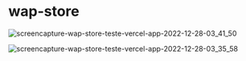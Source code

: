 # wap-store

![screencapture-wap-store-teste-vercel-app-2022-12-28-03_41_50](https://user-images.githubusercontent.com/58608300/209769849-2f6522f7-6154-4f6c-add0-1a172a3f0dc3.png)

![screencapture-wap-store-teste-vercel-app-2022-12-28-03_35_58](https://user-images.githubusercontent.com/58608300/209769857-cdbd5752-3802-41ed-9f35-e6b81fa52d01.png)
